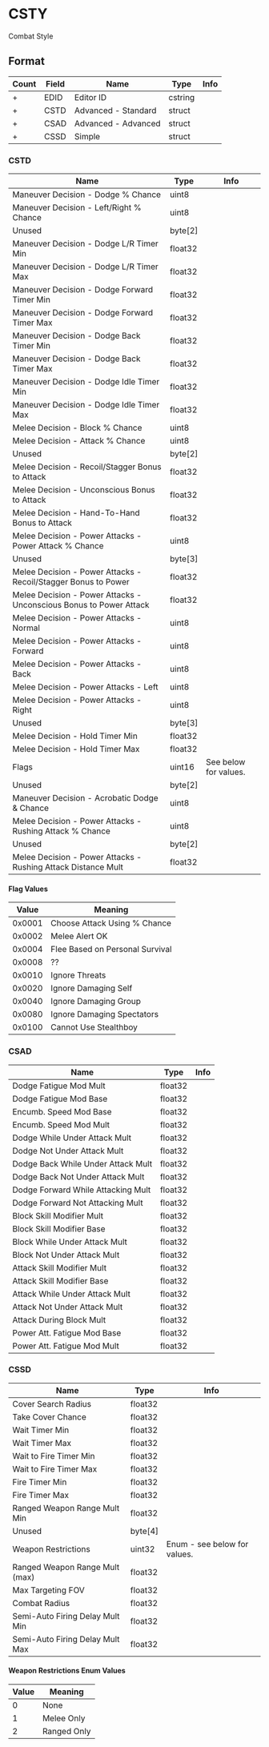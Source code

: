 CSTY
====

Combat Style

## Format

Count | Field | Name | Type | Info
------|-------|------|------|-----
+ | EDID | Editor ID | cstring |
+ | CSTD | Advanced - Standard | struct |
+ | CSAD | Advanced - Advanced | struct |
+ | CSSD | Simple | struct |

### CSTD

Name | Type | Info
-----|------|-----
Maneuver Decision - Dodge % Chance | uint8 |
Maneuver Decision - Left/Right % Chance | uint8 |
Unused | byte[2] |
Maneuver Decision - Dodge L/R Timer Min | float32 |
Maneuver Decision - Dodge L/R Timer Max | float32 |
Maneuver Decision - Dodge Forward Timer Min | float32 |
Maneuver Decision - Dodge Forward Timer Max | float32 |
Maneuver Decision - Dodge Back Timer Min | float32 |
Maneuver Decision - Dodge Back Timer Max | float32 |
Maneuver Decision - Dodge Idle Timer Min | float32 |
Maneuver Decision - Dodge Idle Timer Max | float32 |
Melee Decision - Block % Chance | uint8 |
Melee Decision - Attack % Chance | uint8 |
Unused | byte[2] |
Melee Decision - Recoil/Stagger Bonus to Attack | float32 |
Melee Decision - Unconscious Bonus to Attack | float32 |
Melee Decision - Hand-To-Hand Bonus to Attack | float32 |
Melee Decision - Power Attacks - Power Attack % Chance | uint8 |
Unused | byte[3] |
Melee Decision - Power Attacks - Recoil/Stagger Bonus to Power | float32 |
Melee Decision - Power Attacks - Unconscious Bonus to Power Attack | float32 |
Melee Decision - Power Attacks - Normal | uint8 |
Melee Decision - Power Attacks - Forward | uint8 |
Melee Decision - Power Attacks - Back | uint8 |
Melee Decision - Power Attacks - Left | uint8 |
Melee Decision - Power Attacks - Right | uint8 |
Unused | byte[3] |
Melee Decision - Hold Timer Min | float32 |
Melee Decision - Hold Timer Max | float32 |
Flags | uint16 | See below for values.
Unused | byte[2] |
Maneuver Decision - Acrobatic Dodge & Chance | uint8 |
Melee Decision - Power Attacks - Rushing Attack % Chance | uint8 |
Unused | byte[2] |
Melee Decision - Power Attacks - Rushing Attack Distance Mult | float32 |
 
#### Flag Values

Value | Meaning
------|--------
0x0001 | Choose Attack Using % Chance
0x0002 | Melee Alert OK
0x0004 | Flee Based on Personal Survival
0x0008 | ??
0x0010 | Ignore Threats
0x0020 | Ignore Damaging Self
0x0040 | Ignore Damaging Group
0x0080 | Ignore Damaging Spectators
0x0100 | Cannot Use Stealthboy
 
 
### CSAD

Name | Type | Info
-----|------|-----
Dodge Fatigue Mod Mult | float32 |
Dodge Fatigue Mod Base | float32 |
Encumb. Speed Mod Base | float32 |
Encumb. Speed Mod Mult | float32 |
Dodge While Under Attack Mult | float32 |
Dodge Not Under Attack Mult | float32 |
Dodge Back While Under Attack Mult | float32 |
Dodge Back Not Under Attack Mult | float32 |
Dodge Forward While Attacking Mult | float32 |
Dodge Forward Not Attacking Mult | float32 |
Block Skill Modifier Mult | float32 |
Block Skill Modifier Base | float32 |
Block While Under Attack Mult | float32 |
Block Not Under Attack Mult | float32 |
Attack Skill Modifier Mult | float32 |
Attack Skill Modifier Base | float32 |
Attack While Under Attack Mult | float32 |
Attack Not Under Attack Mult | float32 |
Attack During Block Mult | float32 |
Power Att. Fatigue Mod Base | float32 |
Power Att. Fatigue Mod Mult | float32 |

### CSSD

Name | Type | Info
-----|------|-----
Cover Search Radius | float32 |
Take Cover Chance | float32 |
Wait Timer Min | float32 |
Wait Timer Max | float32 |
Wait to Fire Timer Min | float32 |
Wait to Fire Timer Max | float32 |
Fire Timer Min | float32 |
Fire Timer Max | float32 |
Ranged Weapon Range Mult Min | float32 |
Unused | byte[4] |
Weapon Restrictions | uint32 | Enum - see below for values.
Ranged Weapon Range Mult (max) | float32 |
Max Targeting FOV | float32 |
Combat Radius | float32 |
Semi-Auto Firing Delay Mult Min | float32 |
Semi-Auto Firing Delay Mult Max | float32 |

#### Weapon Restrictions Enum Values

Value | Meaning
------|--------
0 | None
1 | Melee Only
2 | Ranged Only
